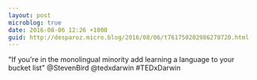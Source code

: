 ```yaml
---
layout: post
microblog: true
date: 2016-08-06 12:26 +1000
guid: http://desparoz.micro.blog/2016/08/06/t761750202986270720.html
---
```

"If you're in the monolingual minority add learning a language to your bucket list" @StevenBird @tedxdarwin #TEDxDarwin
